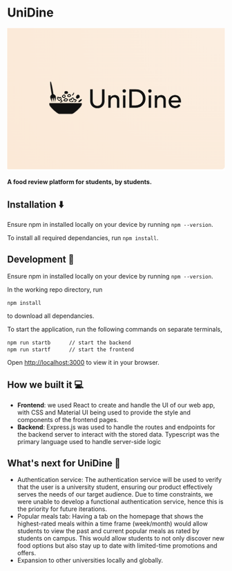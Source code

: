 # UniDine
![logo](logo.png)

**A food review platform for students, by students.**

## Installation ⬇️

Ensure npm in installed locally on your device by running `npm --version`.

To install all required dependancies, run `npm install`.


## Development 📱

Ensure npm in installed locally on your device by running `npm --version`.

In the working repo directory, run
```
npm install
```
to download all dependancies.

To start the application, run the following commands on separate terminals,
```
npm run startb      // start the backend
npm run startf      // start the frontend
```
Open [http://localhost:3000](http://localhost:3000) to view it in your browser.

## How we built it 💻
- **Frontend**: we used React to create and handle the UI of our web app, with CSS and Material UI being used to provide the style and components of the frontend pages.
- **Backend**: Express.js was used to handle the routes and endpoints for the backend server to interact with the stored data. Typescript was the primary language used to handle server-side logic

## What's next for UniDine 🚀
- Authentication service: The authentication service will be used to verify that the user is a university student, ensuring our product effectively serves the needs of our target audience. Due to time constraints, we were unable to develop a functional authentication service, hence this is the priority for future iterations.
- Popular meals tab: Having a tab on the homepage that shows the highest-rated meals within a time frame (week/month) would allow students to view the past and current popular meals as rated by students on campus. This would allow students to not only discover new food options but also stay up to date with limited-time promotions and offers.
- Expansion to other universities locally and globally.

